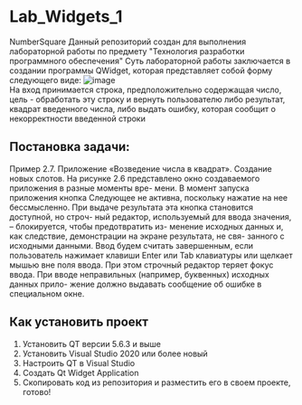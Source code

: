 # Lab_Widgets_1

NumberSquare
Данный репозиторий создан для выполнения лабораторной работы по предмету "Технология разработки программного обеспечения"
Суть лабораторной работы заключается в создании программы QWidget, которая представляет собой форму следующего виде:
![image](https://user-images.githubusercontent.com/50704060/236618418-276cb824-8a1f-4b04-ab84-9d702f60403c.png)
<br>
На вход принимается строка, предположительно содержащая число, цель - обработать эту строку и вернуть пользователю либо результат, квадрат введенного числа, либо выдать ошибку, которая сообщит о некорректности введенной строки

<h2>Постановка задачи:</h2>

Пример 2.7. Приложение «Возведение числа в квадрат». Создание новых слотов.
На рисунке 2.6 представлено окно создаваемого приложения в разные моменты вре-
мени. В момент запуска приложения кнопка Следующее не активна, поскольку нажатие
на нее бессмысленно. При выдаче результата эта кнопка становится доступной, но строч-
ный редактор, используемый для ввода значения, – блокируется, чтобы предотвратить из-
менение исходных данных и, как следствие, демонстрации на экране результата, не свя-
занного с исходными данными.
Ввод будем считать завершенным, если пользователь нажимает клавиши Enter или
Tab клавиатуры или щелкает мышью вне поля ввода. При этом строчный редактор теряет
фокус ввода. При вводе неправильных (например, буквенных) исходных данных прило-
жение должно выдавать сообщение об ошибке в специальном окне.

<h2>Как установить проект</h2>

1. Установить QT версии 5.6.3 и выше
2. Установить Visual Studio 2020 или более новый
3. Настроить QT в Visual Studio
4. Создать Qt Widget Application
5. Скопировать код из репозитория и разместить его в своем проекте, готово!
